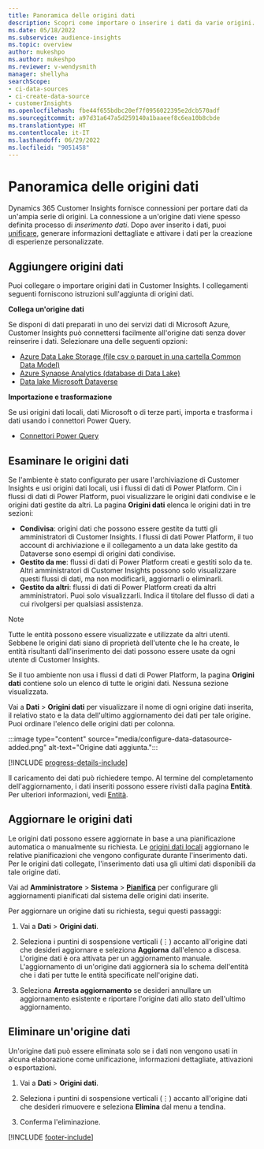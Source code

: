 ```yaml
---
title: Panoramica delle origini dati
description: Scopri come importare o inserire i dati da varie origini.
ms.date: 05/18/2022
ms.subservice: audience-insights
ms.topic: overview
author: mukeshpo
ms.author: mukeshpo
ms.reviewer: v-wendysmith
manager: shellyha
searchScope:
- ci-data-sources
- ci-create-data-source
- customerInsights
ms.openlocfilehash: fbe44f655bdbc20ef7f0956022395e2dcb570adf
ms.sourcegitcommit: a97d31a647a5d259140a1baaeef8c6ea10b8cbde
ms.translationtype: HT
ms.contentlocale: it-IT
ms.lasthandoff: 06/29/2022
ms.locfileid: "9051458"
---
```

# <a name="data-sources-overview"></a>Panoramica delle origini dati

Dynamics 365 Customer Insights fornisce connessioni per portare dati da un'ampia serie di origini. La connessione a un'origine dati viene spesso definita processo di *inserimento dati*. Dopo aver inserito i dati, puoi [unificare](data-unification.md), generare informazioni dettagliate e attivare i dati per la creazione di esperienze personalizzate.

## <a name="add-data-sources"></a>Aggiungere origini dati

Puoi collegare o importare origini dati in Customer Insights. I collegamenti seguenti forniscono istruzioni sull'aggiunta di origini dati.

**Collega un'origine dati**

Se disponi di dati preparati in uno dei servizi dati di Microsoft Azure, Customer Insights può connettersi facilmente all'origine dati senza dover reinserire i dati. Selezionare una delle seguenti opzioni:
- [Azure Data Lake Storage (file csv o parquet in una cartella Common Data Model)](connect-common-data-model.md)
- [Azure Synapse Analytics (database di Data Lake)](connect-synapse.md)
- [Data lake Microsoft Dataverse](connect-dataverse-managed-lake.md)

**Importazione e trasformazione**

Se usi origini dati locali, dati Microsoft o di terze parti, importa e trasforma i dati usando i connettori Power Query.
- [Connettori Power Query](connect-power-query.md)

## <a name="review-data-sources"></a>Esaminare le origini dati

Se l'ambiente è stato configurato per usare l'archiviazione di Customer Insights e usi origini dati locali, usi i flussi di dati di Power Platform. Cin i flussi di dati di Power Platform, puoi visualizzare le origini dati condivise e le origini dati gestite da altri. La pagina **Origini dati** elenca le origini dati in tre sezioni:
- **Condivisa**: origini dati che possono essere gestite da tutti gli amministratori di Customer Insights. I flussi di dati Power Platform, il tuo account di archiviazione e il collegamento a un data lake gestito da Dataverse sono esempi di origini dati condivise.
- **Gestito da me**: flussi di dati di Power Platform creati e gestiti solo da te. Altri amministratori di Customer Insights possono solo visualizzare questi flussi di dati, ma non modificarli, aggiornarli o eliminarli.
- **Gestito da altri**: flussi di dati di Power Platform creati da altri amministratori. Puoi solo visualizzarli. Indica il titolare del flusso di dati a cui rivolgersi per qualsiasi assistenza.
> [!NOTE]
> Tutte le entità possono essere visualizzate e utilizzate da altri utenti. Sebbene le origini dati siano di proprietà dell'utente che le ha create, le entità risultanti dall'inserimento dei dati possono essere usate da ogni utente di Customer Insights.

Se il tuo ambiente non usa i flussi d dati di Power Platform, la pagina **Origini dati** contiene solo un elenco di tutte le origini dati. Nessuna sezione visualizzata.

Vai a **Dati** > **Origini dati** per visualizzare il nome di ogni origine dati inserita, il relativo stato e la data dell'ultimo aggiornamento dei dati per tale origine. Puoi ordinare l'elenco delle origini dati per colonna.

:::image type="content" source="media/configure-data-datasource-added.png" alt-text="Origine dati aggiunta.":::

[!INCLUDE [progress-details-include](includes/progress-details-pane.md)]

Il caricamento dei dati può richiedere tempo. Al termine del completamento dell'aggiornamento, i dati inseriti possono essere rivisti dalla pagina **Entità**. Per ulteriori informazioni, vedi [Entità](entities.md).

## <a name="refresh-data-sources"></a>Aggiornare le origini dati

Le origini dati possono essere aggiornate in base a una pianificazione automatica o manualmente su richiesta. Le [origini dati locali](connect-power-query.md#add-data-from-on-premises-data-sources) aggiornano le relative pianificazioni che vengono configurate durante l'inserimento dati. Per le origini dati collegate, l'inserimento dati usa gli ultimi dati disponibili da tale origine dati.

Vai ad **Amministratore** > **Sistema** > [**Pianifica**](system.md#schedule-tab) per configurare gli aggiornamenti pianificati dal sistema delle origini dati inserite.

Per aggiornare un origine dati su richiesta, segui questi passaggi:

1. Vai a **Dati** > **Origini dati**.

1. Seleziona i puntini di sospensione verticali (&vellip;) accanto all'origine dati che desideri aggiornare e seleziona **Aggiorna** dall'elenco a discesa. L'origine dati è ora attivata per un aggiornamento manuale. L'aggiornamento di un'origine dati aggiornerà sia lo schema dell'entità che i dati per tutte le entità specificate nell'origine dati.

1. Seleziona **Arresta aggiornamento** se desideri annullare un aggiornamento esistente e riportare l'origine dati allo stato dell'ultimo aggiornamento.

## <a name="delete-a-data-source"></a>Eliminare un'origine dati

Un'origine dati può essere eliminata solo se i dati non vengono usati in alcuna elaborazione come unificazione, informazioni dettagliate, attivazioni o esportazioni.

1. Vai a **Dati** > **Origini dati**.

2. Seleziona i puntini di sospensione verticali (&vellip;) accanto all'origine dati che desideri rimuovere e seleziona **Elimina** dal menu a tendina.

3. Conferma l'eliminazione.


[!INCLUDE [footer-include](includes/footer-banner.md)]
